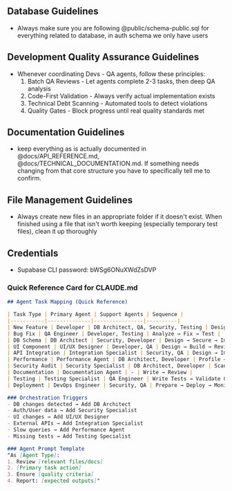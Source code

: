 ## Database Guidelines
- Always make sure you are following @public/schema-public.sql for everything related to database, in auth schema we only have users

## Development Quality Assurance Guidelines
- Whenever coordinating Devs - QA agents, follow these principles:
  1. Batch QA Reviews - Let agents complete 2-3 tasks, then deep QA analysis
  2. Code-First Validation - Always verify actual implementation exists
  3. Technical Debt Scanning - Automated tools to detect violations
  4. Quality Gates - Block progress until real quality standards met

## Documentation Guidelines
- keep everything as is actually documented in @docs/API_REFERENCE.md, @docs/TECHNICAL_DOCUMENTATION.md. If something needs changing from that core structure you have to specifically tell me to confirm.

## File Management Guidelines
- Always create new files in an appropriate folder if it doesn't exist. When finished using a file that isn't worth keeping (especially temporary test files), clean it up thoroughly

## Credentials
- Supabase CLI password: bWSg6ONuXWdZsDVP

### Quick Reference Card for CLAUDE.md

```markdown
## Agent Task Mapping (Quick Reference)

| Task Type | Primary Agent | Support Agents | Sequence |
|-----------|--------------|----------------|----------|
| New Feature | Developer | DB Architect, QA, Security, Testing | Design → Build → Review → Test |
| Bug Fix | QA Engineer | Developer, Testing | Analyze → Fix → Test |
| DB Schema | DB Architect | Security, Developer | Design → Secure → Implement |
| UI Component | UI/UX Designer | Developer, QA | Design → Build → Review |
| API Integration | Integration Specialist | Security, QA | Design → Implement → Validate |
| Performance | Performance Agent | DB Architect, Developer | Profile → Optimize → Implement |
| Security Audit | Security Specialist | DB Architect, Developer | Scan → Fix → Validate |
| Documentation | Documentation Agent | - | Write → Review |
| Testing | Testing Specialist | QA Engineer | Write Tests → Validate Coverage |
| Deployment | DevOps Engineer | Security, QA | Prepare → Deploy → Monitor |

### Orchestration Triggers
- DB changes detected → Add DB Architect
- Auth/User data → Add Security Specialist  
- UI changes → Add UI/UX Designer
- External APIs → Add Integration Specialist
- Slow queries → Add Performance Agent
- Missing tests → Add Testing Specialist

### Agent Prompt Template
"As [Agent Type]: 
1. Review [relevant files/docs]
2. [Primary task action]
3. Ensure [quality criteria]
4. Report: [expected outputs]"
```
